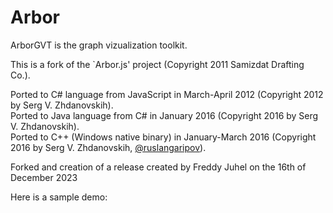 ﻿# Arbor

ArborGVT is the graph vizualization toolkit.

This is a fork of the `Arbor.js' project (Copyright 2011 Samizdat Drafting Co.).

Ported to C# language from JavaScript in March-April 2012 (Copyright 2012 by Serg V. Zhdanovskih).  
Ported to Java language from C# in January 2016 (Copyright 2016 by Serg V. Zhdanovskih).  
Ported to C++ (Windows native binary) in January-March 2016 (Copyright 2016 by Serg V. Zhdanovskih, [@ruslangaripov](https://github.com/ruslangaripov)).

Forked and creation of a release created by Freddy Juhel on the 16th of December 2023

Here is a sample demo:

